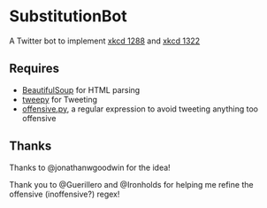 SubstitutionBot
=============

A Twitter bot to implement [xkcd 1288](http://xkcd.com/1288/) and
[xkcd 1322](https://xkcd.com/1322/)

## Requires ##
* [BeautifulSoup](http://www.crummy.com/software/BeautifulSoup/) for HTML parsing
* [tweepy](https://github.com/tweepy/tweepy) for Tweeting
* [offensive.py](https://github.com/mollywhite/CyberPrefixer/blob/master/offensive.py),
  a regular expression to avoid tweeting anything too offensive

## Thanks ##
Thanks to @jonathanwgoodwin for the idea!

Thank you to @Guerillero and @Ironholds for helping me refine the offensive
(inoffensive?) regex!
